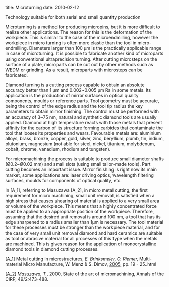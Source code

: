 title: Microturning
date: 2010-02-12 

Technology suitable for both serial and small quantity production

Microturning is a method for producing micropins, but it is more difficult to realize other applications. The reason for this is the deformation of the workpiece. This is similar to the case of the microendmilling, however the workpiece in micro turning is often more elastic than the tool in micro­endmilling. Diameters larger than 100 µm is the practically applicable range in case of microturning. It is possible to fabricate another kind of microparts using conventional ultraprecision turning. After cutting microsteps on the surface of a plate, microparts can be cut out by other methods such as WEDM or grinding. As a result, microparts with microsteps can be fabricated.

Diamond turning is a cutting process capable to obtain an absolute accuracy better than 1 µm and 0.002~0.005 µm Ra in some metals. Its application is the production of mirror surfaces in optical quality components, moulds or reference parts. Tool geometry must be accurate, being the control of the edge radius and the tool tip radius the key parameters to obtain mirror finishing. The control must be performed with an accuracy of 3~75 nm, natural and synthetic diamond tools are usually applied. Diamond at high temperature reacts with those metals that present affinity for the carbon of its structure forming carbides that contaminate the tool that looses its properties and wears. Favourable metals are: aluminium alloys, brass, bronze, copper, gold, silver, zinc, beryllium, plumb, tin, indium, plutonium, magnesium (not able for steel, nickel, titanium, molybdenum, cobalt, chrome, vanadium, rhodium and tungsten).

For micromachining the process is suitable to produce small diameter shafts (Ø0.2~Ø0.02 mm) and small slots (using small tailor-made tools). Part cutting becomes an important issue. Mirror finishing is right now its main market, some applications are: laser driving optics, wavelength filtering surfaces, moulds for components of optical quality, etc.

In [A_1], referring to Masuzawa [A_2], in micro metal cutting, the first requirement for micro machining, small unit removal, is satisfied when a high stress that causes shearing of material is applied to a very small area or volume of the workpiece. This means that a highly concentrated force must be applied to an appropriate position of the workpiece. Therefore, assuming that the desired unit removal is around 100 nm, a tool that has its edge sharpened to a radius smaller than 1μm is necessary. The tool material for these processes must be stronger than the workpiece material, and for the case of very small unit removal diamond and hard ceramics are suitable as tool or abrasive material for all processes of this type when the metals are machined. This is gives reason for the application of monocrystalline diamond tools in diamond cutting processes.

 

[A_1]      Metal cutting in microstructures, *E. Brinksmeier, O. Riemer,* Multi-material Micro Manufacture, W. Menz & S. Dimov, [2005,](/4m-association/content/4M-conference-series/4M-conference-series.html) pp. 19 - 25..html

[A_2]      *Masuzawa, T.,* 2000, State of the art of micromachining, Annals of the CIRP, 49/2:473-488.